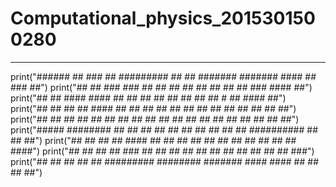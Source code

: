 # Computational_physics_2015301500280
------
 
print("######       ##   ###    ## ######### ##    ## #######  ####### ####     ##     ###     ##")
print("##   ##     ###   ###    ##       ##  ##    ## ##   ##     ##    ##     ###     ####    ##")
print("##    ##   ####   ####   ##      ##   ##    ## ##   ##     ##    ##    #  ##    ####    ##")
print("##    ##  ##  ##  ####   ##     ##    ##    ## ##   ##     ##    ##    ##  ##   ## ##   ##")
print("##   ##  ##   ##  ## ##  ##    ##     ##    ## ##   ##     ##    ##   ##    ##  ##  ##  ##")
print("#####   ########  ##  ## ##   ##      ##    ## ##   ##     ##    ##  ########## ##   ## ##")
print("##     ##     ##  ##   ####  ##       ##    ## ##   ## ##  ##    ##  ##      ## ##    ####")
print("##    ##      ##  ##    ### ##        ##    ## ##   ## ##  ##    ##  ##      ## ##     ###")
print("##   ##       ##  ##     ## ######### ######## #######  ####    #### ##      ## ##      ##")
